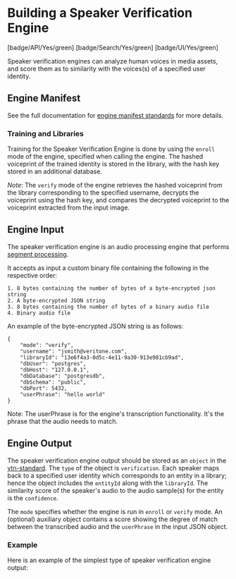 # Building a Speaker Verification Engine

[badge/API/Yes/green]
[badge/Search/Yes/green]
[badge/UI/Yes/green]

Speaker verification engines can analyze human voices in media assets, and score them as to similarity with the voices(s) of a specified user identity.

## Engine Manifest

<!-- TODO

All speaker verification engines should specify the following parameters in their build manifest:

| Parameter | Value |
| --------- | ----- |
| `TODO` | `TODO` |
| `TODO` | `TODO` |

Here is a minimal example `manifest.json` that could apply to a speaker verification engine:
-->

<!--TODO: Define [](manifest.example.json ':include :type=code json')-->

See the full documentation for [engine manifest standards](/developer/engines/standards/engine-manifest/) for more details.

<!-- TODO ## Engine Input -->

<!-- TODO -->

### Training and Libraries

Training for the Speaker Verification Engine is done by using the `enroll` mode of the engine, specified when calling the engine. The hashed voiceprint of the trained identity is stored in the library, with the hash key stored in an additional database.

*Note*: The `verify` mode of the engine retrieves the hashed voiceprint from the library corresponding to the specified username, decrypts the voiceprint using the hash key, and compares the decrypted voiceprint to the voiceprint extracted from the input image.

## Engine Input

The speaker verification engine is an audio processing engine that performs [segment processing](/developer/engines/processing-modes/segment-processing/).

It accepts as input a custom binary file containing the following in the respective order:

    1. 8 bytes containing the number of bytes of a byte-encrypted json string
    2. A byte-encrypted JSON string
    3. 8 bytes containing the number of bytes of a binary audio file
    4. Binary audio file

An example of the byte-encrypted JSON string is as follows:

    {
        "mode": "verify",
        "username": "jsmith@veritone.com",
        "libraryId": "13e6f4a3-0d5c-4e11-9a30-913e981cb9ad",
        "dbUser": "postgres",
        "dbHost": "127.0.0.1",
        "dbDatabase": "postgresdb",
        "dbSchema": "public",
        "dbPort": 5432,
        "userPhrase": "hello world"
    }

Note: The userPhrase is for the engine's transcription functionality. It's the phrase that the audio needs to match.

[](../../_snippets/audio-engine-mime-type.md ':include')

## Engine Output

The speaker verification engine output should be stored as an `object` in the [vtn-standard](/developer/engines/standards/engine-output/).
The `type` of the object is `verification`. Each speaker maps back to a specified user identity which corresponds to an entity in a library;
hence the object includes the `entityId` along with the `libraryId`. The similarity score of the speaker's
audio to the audio sample(s) for the entity is the `confidence`.

The `mode` specifies whether the engine
is run in `enroll` or `verify` mode. An (optional) auxiliary object contains a score showing the degree of match
between the transcribed audio and the `userPhrase` in the input JSON object.

### Example

Here is an example of the simplest type of speaker verification engine output:

[](vtn-standard.example.json ':include :type=code json')
